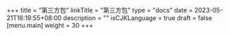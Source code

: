 +++
title = "第三方包"
linkTitle = "第三方包"
type = "docs"
date = 2023-05-21T16:19:55+08:00
description = ""
isCJKLanguage = true
draft = false
[menu.main]
    weight = 30
+++